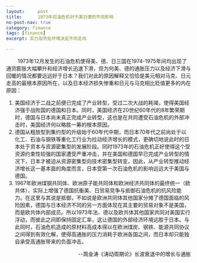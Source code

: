 ```yaml
---
layout:     post
title:      1973年石油危机对于美日德的不同影响
no-post-nav: true
category: finance
tags: [finance]
excerpt: 实力及所处环境决定不同走向

---
```


&nbsp;&nbsp;&nbsp;&nbsp;&nbsp;&nbsp;&nbsp;&nbsp;1973年12月发生的石油危机使得美、德、日三国在1974-1975年间均出现了通货膨胀大幅攀升和经济增长迅速下滑，但为何美、德的通胀压力以及经济下滑与回暖的情况都要远远好于日本？我们对此的原因解释又恰恰是美元相对马克、日元走高的最根本原因所在，以及日本经济损失惨重和日元与马克相比贬值更多的内在原因：

1. 美国经济于二战之前便已完成了产业转型，受过二次大战的耗竭，使得美国经济强于战败国的德国和日本。同时，美国经济在20世纪60年代的8年繁荣期时，德国与日本尚未真正完成产业转型，这也是在共同遭受石油危机的外部冲击时，美国经济何以略胜一筹的根本原因。
2. 德国从粗放型到集约型的升级始于60年代中期，而日本70年代之前尚处于以化工、石油与钢铁等重化工行业为拉动经济增长的模式，更确切地说此时的日本处于资本与资源密集型的发展阶段。同时1973年的石油危机正好使得这个受资源约束性较强的国家遭受严重冲击，并在美国和德国早已完成产业转型的情况下，日本才被迫从资源密集型向技术密集型转变，因此，从产业转型推动经济增长这一基本面的角度而言，日本受第一次石油危机的影响远远大于美国与德国。
3. 1967年欧洲煤钢共同体、欧洲原子能共同体和欧洲经济共同体的最终统一（欧共体），实际上增强了德国抗衡美、日贸易竞争与抵御石油危机的抗风险能力。在这里与其说是抵御，不如说是欧洲共同体其他国家分摊了德国面临的风险因素，德国与日本经济不同的另一方面体现在其主要的贸易对象不是美国，而是欧共体内部成员。所以1973年法、德以及欧共体其他国家共同对美国实行浮动，而彼此之间即保持固定汇率，这让德国的外部经济环境远胜于日本。与此同时，石油危机造成的原材料高成本得以在欧洲煤炭、钢铁、能源共同协议之间得到有效化解，使得高通胀的压力消耗于欧洲各国之间，而日本却只能独自承受高通胀带来的负面冲击。

<div style="text-align: right">--周金涛《涛动周期论》长波衰退中的增长与通胀</div>
